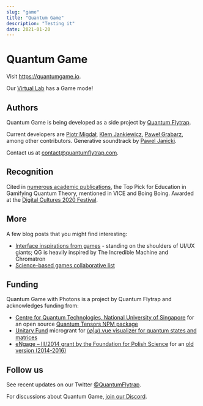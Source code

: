 ```yaml
---
slug: "game"
title: "Quantum Game"
description: "Testing it"
date: 2021-01-20
---
```


# Quantum Game

Visit <https://quantumgame.io>.

Our [Virtual Lab](/virtual-lab) has a Game mode!

## Authors

Quantum Game is being developed as a side project by [Quantum Flytrap](https://quantumflytrap.com/).

Current developers are [Piotr Migdał](https://p.migdal.pl/), [Klem Jankiewicz](http://jankiewiczstudio.com/), [Paweł Grabarz](https://github.com/frizi), among other contributors. Generative soundtrack by [Pawel Janicki](https://www.paweljanicki.jp/).

Contact us at <contact@quantumflytrap.com>.

## Recognition

Cited in [numerous academic publications](https://scholar.google.com/scholar?hl=en&as_sdt=0%2C5&q=%22quantumgame.io%22+OR+%22Quantum+Game+with+Photons%22&btnG=), the Top Pick for Education in Gamifying Quantum Theory, mentioned in VICE and Boing Boing.
Awarded at the [Digital Cultures 2020 Festival](https://digitalcultures.pl/en/best-of-poland/quantum-game).

## More

A few blog posts that you might find interesting:

- [Interface inspirations from games](https://medium.com/quantum-photons/to-make-a-cool-game-you-first-have-to-play-other-cool-games-a1a1d45e169b) - standing on the shoulders of UI/UX giants; QG is heavily inspired by The Incredible Machine and Chromatron
- [Science-based games collaborative list](https://github.com/stared/science-based-games-list)

## Funding

Quantum Game with Photons is a project by Quantum Flytrap and acknowledges funding from:

- [Centre for Quantum Technologies, National University of Singapore](https://www.quantumlah.org/about/highlight/2020-04-play-new-quantum-game) for an open source [Quantum Tensors NPM package](https://github.com/Quantum-Flytrap/quantum-tensors)
- [Unitary Fund](https://unitary.fund/) microgrant for [⟨𝜑|𝜓⟩.vue visualizer for quantum states and matrices](https://github.com/Quantum-Game/bra-ket-vue)
- [eNgage – III/2014 grant by the Foundation for Polish Science](https://www.fnp.org.pl/laureaci-engage-iii-edycja/) for an [old version (2014-2016)](http://play.quantumgame.io/)

## Follow us

See recent updates on our Twitter [@QuantumFlytrap](https://twitter.com/QuantumFlytrap).

For discussions about Quantum Game, [join our Discord](https://discord.gg/vV8yGMEeSy).
